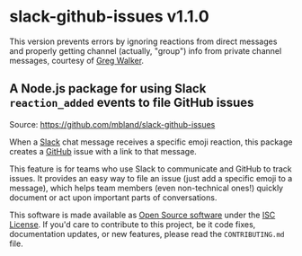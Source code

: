 # slack-github-issues v1.1.0

This version prevents errors by ignoring reactions from direct messages and properly getting channel (actually, "group") info from private channel messages, courtesy of [Greg Walker](https://github.com/mgwalker).

## A Node.js package for using Slack `reaction_added` events to file GitHub issues

Source: https://github.com/mbland/slack-github-issues

When a [Slack](https://slack.com/) chat message receives a specific emoji reaction, this package creates a [GitHub](https://github.com/) issue with a link to that message.

This feature is for teams who use Slack to communicate and GitHub to track issues. It provides an easy way to file an issue (just add a specific emoji to a message), which helps team members (even non-technical ones!) quickly document or act upon important parts of conversations.

This software is made available as [Open Source software](https://opensource.org/osd-annotated) under the [ISC License](https://www.isc.org/downloads/software-support-policy/isc-license/). If you'd care to contribute to this project, be it code fixes, documentation updates, or new features, please read the `CONTRIBUTING.md` file.
